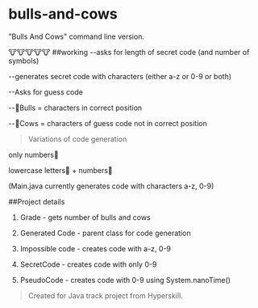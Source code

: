 # bulls-and-cows
"Bulls And Cows" command line version.

🐮🐮🐮🐮🐮
##working
--asks for length of secret code (and number of symbols)

--generates secret code with characters (either a-z or 0-9 or both)

--Asks for guess code

--🐂Bulls = characters in correct position 

--🐄Cows = characters of guess code not in correct position



>Variations of code generation

only numbers🔢

lowercase letters🔡 + numbers🔢

(Main.java currently generates code with characters a-z, 0-9)


##Project details

1. Grade - gets number of bulls and cows

2. Generated Code - parent class for code generation

3. Impossible code - creates code with a-z, 0-9

4. SecretCode - creates code with only 0-9

5. PseudoCode - creates code with 0-9 using System.nanoTime()


>Created for Java track project from Hyperskill.
